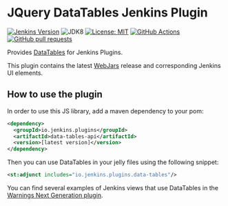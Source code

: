 # JQuery DataTables Jenkins Plugin

[![Jenkins Version](https://img.shields.io/badge/Jenkins-2.138.4-green.svg?label=min.%20Jenkins)](https://jenkins.io/download/)
![JDK8](https://img.shields.io/badge/jdk-8-yellow.svg?label=min.%20JDK)
[![License: MIT](https://img.shields.io/badge/license-MIT-yellow.svg)](https://opensource.org/licenses/MIT)
[![GitHub Actions](https://github.com/jenkinsci/data-tables-api-plugin/workflows/GitHub%20Actions/badge.svg)](https://github.com/jenkinsci/data-tables-api-plugin/actions)
[![GitHub pull requests](https://img.shields.io/github/issues-pr/jenkinsci/data-tables-api-plugin.svg)](https://github.com/jenkinsci/data-tables-api-plugin/pulls)

Provides [DataTables](https://datatables.net) for Jenkins Plugins.

This plugin contains the latest [WebJars](https://www.webjars.org) release and corresponding Jenkins UI elements. 

## How to use the plugin

In order to use this JS library, add a maven dependency to your pom:
```xml
<dependency>
  <groupId>io.jenkins.plugins</groupId>
  <artifactId>data-tables-api</artifactId>
  <version>[latest version]</version>
</dependency>
```

Then you can use DataTables in your jelly files using the following snippet:
```xml
<st:adjunct includes="io.jenkins.plugins.data-tables"/>
```
 
You can find several examples of Jenkins views that use DataTables in the 
[Warnings Next Generation plugin](https://github.com/jenkinsci/warnings-ng-plugin).

